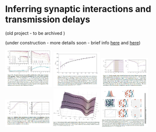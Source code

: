 # Inferring synaptic interactions and transmission delays

(old project - to be archived ) 

(under construction - more details soon - brief info [here](https://gitlab.com/di.ma/inferring-synaptic-interactions-and-transmission-delays/-/blob/master/poster-connectomics_through_nonlinear.pdf) and [here](https://gitlab.com/di.ma/Connectivity_from_event_timing_patterns/-/blob/master/PhysRevLett.121.054101.pdf))

<img src="reconstruction_quality_vs_CV.png"  width="30%" height="30%">

<img src="required_event_scaling.png"  width="30%" height="30%">

<img src="delay_misestimation.png"  width="30%" height="30%">

<img src="delay_misetimation_per_type.png"  width="30%" height="30%">

<img src="delay_error_landscape.png"  width="30%" height="30%">

<img src="inferring_delays.png"  width="30%" height="30%">



